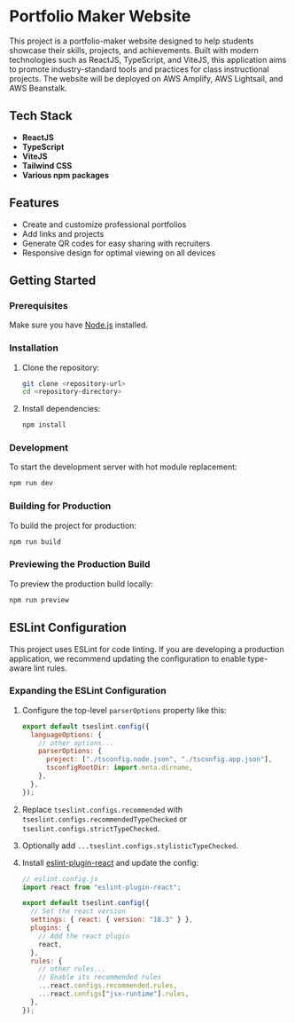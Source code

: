 # Portfolio Maker Website

This project is a portfolio-maker website designed to help students showcase their skills, projects, and achievements. Built with modern technologies such as ReactJS, TypeScript, and ViteJS, this application aims to promote industry-standard tools and practices for class instructional projects. The website will be deployed on AWS Amplify, AWS Lightsail, and AWS Beanstalk.

## Tech Stack

- **ReactJS**
- **TypeScript**
- **ViteJS**
- **Tailwind CSS**
- **Various npm packages**

## Features

- Create and customize professional portfolios
- Add links and projects
- Generate QR codes for easy sharing with recruiters
- Responsive design for optimal viewing on all devices

## Getting Started

### Prerequisites

Make sure you have [Node.js](https://nodejs.org/) installed.

### Installation

1. Clone the repository:

   ```sh
   git clone <repository-url>
   cd <repository-directory>
   ```

2. Install dependencies:
   ```sh
   npm install
   ```

### Development

To start the development server with hot module replacement:

```sh
npm run dev
```

### Building for Production

To build the project for production:

```sh
npm run build
```

### Previewing the Production Build

To preview the production build locally:

```sh
npm run preview
```

## ESLint Configuration

This project uses ESLint for code linting. If you are developing a production application, we recommend updating the configuration to enable type-aware lint rules.

### Expanding the ESLint Configuration

1. Configure the top-level `parserOptions` property like this:

   ```js
   export default tseslint.config({
     languageOptions: {
       // other options...
       parserOptions: {
         project: ["./tsconfig.node.json", "./tsconfig.app.json"],
         tsconfigRootDir: import.meta.dirname,
       },
     },
   });
   ```

2. Replace `tseslint.configs.recommended` with `tseslint.configs.recommendedTypeChecked` or `tseslint.configs.strictTypeChecked`.
3. Optionally add `...tseslint.configs.stylisticTypeChecked`.
4. Install [eslint-plugin-react](https://github.com/jsx-eslint/eslint-plugin-react) and update the config:

   ```js
   // eslint.config.js
   import react from "eslint-plugin-react";

   export default tseslint.config({
     // Set the react version
     settings: { react: { version: "18.3" } },
     plugins: {
       // Add the react plugin
       react,
     },
     rules: {
       // other rules...
       // Enable its recommended rules
       ...react.configs.recommended.rules,
       ...react.configs["jsx-runtime"].rules,
     },
   });
   ```
